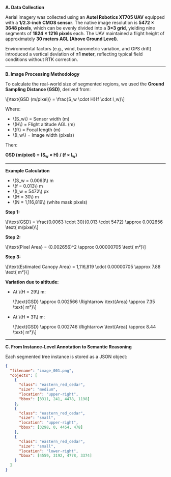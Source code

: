 **A. Data Collection**

Aerial imagery was collected using an **Autel Robotics XT705 UAV** equipped with a **1/2.3-inch CMOS sensor**. The native image resolution is **5472 × 3648 pixels**, which can be evenly divided into a **3×3 grid**, yielding nine segments of **1824 × 1216 pixels** each. The UAV maintained a flight height of approximately **30 meters AGL (Above Ground Level)**.

Environmental factors (e.g., wind, barometric variation, and GPS drift) introduced a vertical deviation of **±1 meter**, reflecting typical field conditions without RTK correction.

---

**B. Image Processing Methodology**

To calculate the real-world size of segmented regions, we used the **Ground Sampling Distance (GSD)**, derived from:

\\[\text{GSD (m/pixel)} = \frac{S_w \cdot H}{f \cdot I_w}\\]

Where:
* \\(S_w\\) = Sensor width (m)
* \\(H\\) = Flight altitude AGL (m)
* \\(f\\) = Focal length (m)
* \\(I_w\\) = Image width (pixels)

Then:

<p><strong>GSD (m/pixel) = (S<sub>w</sub> × H) / (f × I<sub>w</sub>)</strong></p>

---

**Example Calculation**

* \\(S_w = 0.0063\\) m
* \\(f = 0.013\\) m
* \\(I_w = 5472\\) px
* \\(H = 30\\) m
* \\(N = 1,116,819\\) (white mask pixels)

**Step 1:**

\\[\text{GSD} = \frac{0.0063 \cdot 30}{0.013 \cdot 5472} \approx 0.002656 \text{ m/pixel}\\]

**Step 2:**

\\[\text{Pixel Area} = (0.002656)^2 \approx 0.00000705 \text{ m²}\\]

**Step 3:**

\\[\text{Estimated Canopy Area} = 1,116,819 \cdot 0.00000705 \approx 7.88 \text{ m²}\\]

**Variation due to altitude:**

* At \\(H = 29\\) m:
  
  \\[\text{GSD} \approx 0.002566 \Rightarrow \text{Area} \approx 7.35 \text{ m²}\\]

* At \\(H = 31\\) m:
  
  \\[\text{GSD} \approx 0.002746 \Rightarrow \text{Area} \approx 8.44 \text{ m²}\\]

---

**C. From Instance-Level Annotation to Semantic Reasoning**

Each segmented tree instance is stored as a JSON object:

```json
{
  "filename": "image_001.png",
  "objects": [
    {
      "class": "eastern_red_cedar",
      "size": "medium",
      "location": "upper-right",
      "bbox": [3311, 241, 4478, 1198]
    },
    {
      "class": "eastern_red_cedar",
      "size": "small",
      "location": "upper-right",
      "bbox": [3298, 0, 4454, 478]
    },
    {
      "class": "eastern_red_cedar",
      "size": "small",
      "location": "lower-right",
      "bbox": [4559, 3192, 4778, 3374]
    }
  ]
}
